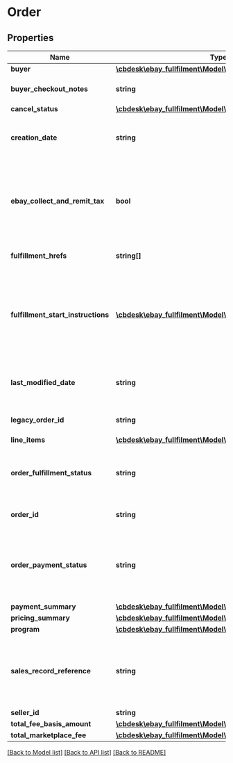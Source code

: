 # Order

## Properties
Name | Type | Description | Notes
------------ | ------------- | ------------- | -------------
**buyer** | [**\cbdesk\ebay_fullfilment\Model\Buyer**](Buyer.md) |  | [optional] 
**buyer_checkout_notes** | **string** | This field contains any comments that the buyer left for the seller about the order during checkout process. This field is only returned if a buyer left comments at checkout time. | [optional] 
**cancel_status** | [**\cbdesk\ebay_fullfilment\Model\CancelStatus**](CancelStatus.md) |  | [optional] 
**creation_date** | **string** | The date and time that the order was created. This timestamp is in ISO 8601 format, which uses the 24-hour Universal Coordinated Time (UTC) clock. &lt;br /&gt;&lt;br /&gt;&lt;b&gt;Format:&lt;/b&gt; &lt;code&gt;[YYYY]-[MM]-[DD]T[hh]:[mm]:[ss].[sss]Z&lt;/code&gt; &lt;br /&gt;&lt;b&gt;Example:&lt;/b&gt; &lt;code&gt;2015-08-04T19:09:02.768Z&lt;/code&gt; | [optional] 
**ebay_collect_and_remit_tax** | **bool** | This field is only returned if &lt;code&gt;true&lt;/code&gt;, and indicates that eBay will collect tax (US state-mandated sales tax, Federal and Provincial Sales Tax in Canada, &#x27;Goods and Services&#x27; tax in Canada, Australia, and New Zealand, and VAT collected for UK and EU countries,) for at least one line item in the order, and remit the tax to the taxing authority of the buyer&#x27;s residence. If this field is returned, the seller should search for one or more &lt;strong&gt;ebayCollectAndRemitTaxes&lt;/strong&gt; containers at the line item level to get more information about the type of tax and the amount. | [optional] 
**fulfillment_hrefs** | **string[]** | This array contains a list of one or more &lt;strong&gt;getShippingFulfillment&lt;/strong&gt; call URIs that can be used to retrieve shipping fulfillments that have been set up for the order. | [optional] 
**fulfillment_start_instructions** | [**\cbdesk\ebay_fullfilment\Model\FulfillmentStartInstruction[]**](FulfillmentStartInstruction.md) | This container consists of a set of specifications for fulfilling the order, including the type of fulfillment, shipping carrier and service, shipping address, and estimated delivery window. These instructions are derived from the buyer&#x27;s and seller&#x27;s eBay account preferences, the listing parameters, and the buyer&#x27;s checkout selections. The seller can use them as a starting point for packaging, addressing, and shipping the order.&lt;br /&gt;&lt;br /&gt;&lt;span class&#x3D;\&quot;tablenote\&quot;&gt;&lt;strong&gt;Note:&lt;/strong&gt; Although this container is presented as an array, it currently returns only one set of fulfillment specifications. Additional array members will be supported in future functionality.&lt;/span&gt; | [optional] 
**last_modified_date** | **string** | The date and time that the order was last modified. This timestamp is in ISO 8601 format, which uses the 24-hour Universal Coordinated Time (UTC) clock. &lt;br /&gt;&lt;br /&gt;&lt;b&gt;Format:&lt;/b&gt; &lt;code&gt;[YYYY]-[MM]-[DD]T[hh]:[mm]:[ss].[sss]Z&lt;/code&gt; &lt;br /&gt;&lt;b&gt;Example:&lt;/b&gt; &lt;code&gt;2015-08-04T19:09:02.768Z&lt;/code&gt; | [optional] 
**legacy_order_id** | **string** | The unique identifier of the order in legacy format, as traditionally used by the Trading API (and other legacy APIs). Both the &lt;b&gt;orderId&lt;/b&gt; field and this field are always returned. | [optional] 
**line_items** | [**\cbdesk\ebay_fullfilment\Model\LineItem[]**](LineItem.md) | This array contains the details for all line items that comprise the order. | [optional] 
**order_fulfillment_status** | **string** | The degree to which fulfillment of the order is complete. See the &lt;strong&gt;OrderFulfillmentStatus&lt;/strong&gt; type definition for more information about each possible fulfillment state. For implementation help, refer to &lt;a href&#x3D;&#x27;https://developer.ebay.com/api-docs/sell/fulfillment/types/sel:OrderFulfillmentStatus&#x27;&gt;eBay API documentation&lt;/a&gt; | [optional] 
**order_id** | **string** | The unique identifier of the order. Both the &lt;b&gt;legacyOrderId&lt;/b&gt; field (traditionally used by Trading and other legacy APIS) and this field are always returned. | [optional] 
**order_payment_status** | **string** | The enumeration value returned in this field indicates the current payment status of an order, or in case of a refund request, the current status of the refund. See the &lt;strong&gt;OrderPaymentStatusEnum&lt;/strong&gt; type definition for more information about each possible payment/refund state. For implementation help, refer to &lt;a href&#x3D;&#x27;https://developer.ebay.com/api-docs/sell/fulfillment/types/sel:OrderPaymentStatusEnum&#x27;&gt;eBay API documentation&lt;/a&gt; | [optional] 
**payment_summary** | [**\cbdesk\ebay_fullfilment\Model\PaymentSummary**](PaymentSummary.md) |  | [optional] 
**pricing_summary** | [**\cbdesk\ebay_fullfilment\Model\PricingSummary**](PricingSummary.md) |  | [optional] 
**program** | [**\cbdesk\ebay_fullfilment\Model\Program**](Program.md) |  | [optional] 
**sales_record_reference** | **string** | An eBay-generated identifier that is used to identify and manage orders through the Selling Manager and Selling Manager Pro tools. This order identifier can also be found on the Orders grid page and in the Sales Record pages in Seller Hub. A &lt;strong&gt;salesRecordReference&lt;/strong&gt; number is only generated and returned at the order level, and not at the order line item level.&lt;br&gt;&lt;br&gt; In cases where the seller does not have a Selling Manager or Selling Manager Pro subscription nor access to Seller Hub, this field may not be returned. | [optional] 
**seller_id** | **string** | The unique eBay user ID of the seller who sold the order. | [optional] 
**total_fee_basis_amount** | [**\cbdesk\ebay_fullfilment\Model\Amount**](Amount.md) |  | [optional] 
**total_marketplace_fee** | [**\cbdesk\ebay_fullfilment\Model\Amount**](Amount.md) |  | [optional] 

[[Back to Model list]](../../README.md#documentation-for-models) [[Back to API list]](../../README.md#documentation-for-api-endpoints) [[Back to README]](../../README.md)

